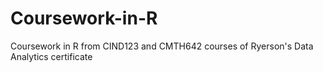 # Coursework-in-R

Coursework in R from CIND123 and CMTH642 courses of Ryerson's Data Analytics certificate
